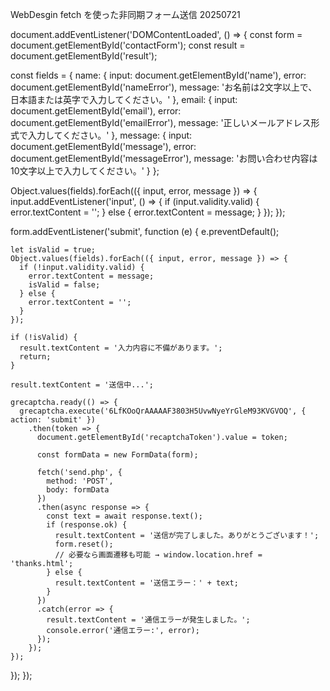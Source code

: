 WebDesgin fetch を使った非同期フォーム送信 20250721

document.addEventListener('DOMContentLoaded', () => {
  const form = document.getElementById('contactForm');
  const result = document.getElementById('result');

  const fields = {
    name: {
      input: document.getElementById('name'),
      error: document.getElementById('nameError'),
      message: 'お名前は2文字以上で、日本語または英字で入力してください。'
    },
    email: {
      input: document.getElementById('email'),
      error: document.getElementById('emailError'),
      message: '正しいメールアドレス形式で入力してください。'
    },
    message: {
      input: document.getElementById('message'),
      error: document.getElementById('messageError'),
      message: 'お問い合わせ内容は10文字以上で入力してください。'
    }
  };

  Object.values(fields).forEach(({ input, error, message }) => {
    input.addEventListener('input', () => {
      if (input.validity.valid) {
        error.textContent = '';
      } else {
        error.textContent = message;
      }
    });
  });

  form.addEventListener('submit', function (e) {
    e.preventDefault();

    let isValid = true;
    Object.values(fields).forEach(({ input, error, message }) => {
      if (!input.validity.valid) {
        error.textContent = message;
        isValid = false;
      } else {
        error.textContent = '';
      }
    });

    if (!isValid) {
      result.textContent = '入力内容に不備があります。';
      return;
    }

    result.textContent = '送信中...';

    grecaptcha.ready(() => {
      grecaptcha.execute('6LfKOoQrAAAAAF3803H5UvwNyeYrGleM93KVGVOQ', { action: 'submit' })
        .then(token => {
          document.getElementById('recaptchaToken').value = token;

          const formData = new FormData(form);

          fetch('send.php', {
            method: 'POST',
            body: formData
          })
          .then(async response => {
            const text = await response.text();
            if (response.ok) {
              result.textContent = '送信が完了しました。ありがとうございます！';
              form.reset();
              // 必要なら画面遷移も可能 → window.location.href = 'thanks.html';
            } else {
              result.textContent = '送信エラー：' + text;
            }
          })
          .catch(error => {
            result.textContent = '通信エラーが発生しました。';
            console.error('通信エラー:', error);
          });
        });
    });
  });
});
